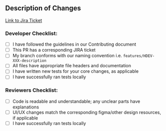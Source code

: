 <!-- You can erase any parts of this template not applicable to your Pull Request. -->
## Description of Changes
<!-- Enter description of changes here. -->

[Link to Jira Ticket](https://halodao.atlassian.net/browse/HDEV-)


### Developer Checklist:

* [ ] I have followed the guidelines in our Contributing document
* [ ] This PR has a corresponding JIRA ticket
* [ ] My branch conforms with our naming convention i.e. `features/HDEV-XXX-description`
* [ ] All files have appropriate file headers and documentation
* [ ] I have written new tests for your core changes, as applicable
* [ ] I have successfully ran tests locally

### Reviewers Checklist:
* [ ] Code is readable and understandable; any unclear parts have explanations 
* [ ] UI/UX changes match the corresponding figma/other design resources, if applicable
* [ ] I have successfully ran tests locally
